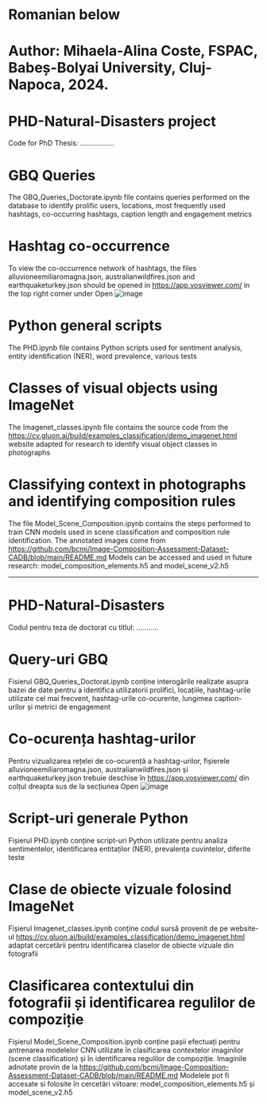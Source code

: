 # Romanian below
# Author: Mihaela-Alina Coste, FSPAC, Babeș-Bolyai University, Cluj-Napoca, 2024.
# PHD-Natural-Disasters project
Code for PhD Thesis: .................


# GBQ Queries
The GBQ_Queries_Doctorate.ipynb file contains queries performed on the database to identify prolific users, locations, most frequently used hashtags, co-occurring hashtags, caption length and engagement metrics

# Hashtag co-occurrence
To view the co-occurrence network of hashtags, the files alluvioneemiliaromagna.json, australianwildfires.json and earthquaketurkey.json should be opened in https://app.vosviewer.com/ in the top right corner under Open
![image](https://github.com/mihaelacoste/PHD-Natural-Disasters/assets/157045228/d48d9a58-d8aa-4416-a666-c7c169d89d1a)

# Python general scripts
The PHD.ipynb file contains Python scripts used for sentiment analysis, entity identification (NER), word prevalence, various tests

# Classes of visual objects using ImageNet
The Imagenet_classes.ipynb file contains the source code from the https://cv.gluon.ai/build/examples_classification/demo_imagenet.html website adapted for research to identify visual object classes in photographs 

# Classifying context in photographs and identifying composition rules
The file Model_Scene_Composition.ipynb contains the steps performed to train CNN models used in scene classification and composition rule identification. The annotated images come from https://github.com/bcmi/Image-Composition-Assessment-Dataset-CADB/blob/main/README.md 
Models can be accessed and used in future research: model_composition_elements.h5 and model_scene_v2.h5






------------------------------------------------------------------------------------------------------------------------------------------------

# PHD-Natural-Disasters
Codul pentru teza de doctorat cu titlul: ...........

# Query-uri GBQ
Fisierul GBQ_Queries_Doctorat.ipynb conține interogările realizate asupra bazei de date pentru a identifica utilizatorii prolifici, locațiile, hashtag-urile utilizate cel mai frecvent, hashtag-urile co-ocurente, lungimea caption-urilor și metrici de engagement

# Co-ocurența hashtag-urilor
Pentru vizualizarea rețelei de co-ocurență a hashtag-urilor, fișierele alluvioneemiliaromagna.json, australianwildfires.json și earthquaketurkey.json trebuie deschise în https://app.vosviewer.com/ din colțul dreapta sus de la secțiunea Open
![image](https://github.com/mihaelacoste/PHD-Natural-Disasters/assets/157045228/0c6a6a2c-7ae2-4436-9e26-1a4e3e0d9450)

# Script-uri generale Python
Fișierul PHD.ipynb conține script-uri Python utilizate pentru analiza sentimentelor, identificarea entitaților (NER), prevalența cuvintelor, diferite teste

# Clase de obiecte vizuale folosind ImageNet
Fișierul Imagenet_classes.ipynb conține codul sursă provenit de pe website-ul https://cv.gluon.ai/build/examples_classification/demo_imagenet.html adaptat cercetării pentru identificarea claselor de obiecte vizuale din fotografii 

# Clasificarea contextului din fotografii și identificarea regulilor de compoziție
Fișierul Model_Scene_Composition.ipynb conține pașii efectuați pentru antrenarea modelelor CNN utilizate în clasificarea contextelor imaginilor (scene classification) și în identificarea regulilor de compoziție. Imaginile adnotate provin de la https://github.com/bcmi/Image-Composition-Assessment-Dataset-CADB/blob/main/README.md
Modelele pot fi accesate si folosite în cercetări viitoare: model_composition_elements.h5 și model_scene_v2.h5
